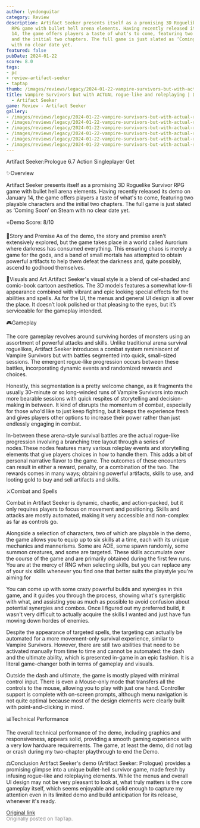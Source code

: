 ```yaml
---
author: lyndonguitar
category: Review
description: Artifact Seeker presents itself as a promising 3D Roguelike Survivor
  RPG game with bullet hell arena elements. Having recently released its demo on January
  14, the game offers players a taste of what's to come, featuring two playable characters
  and the initial two chapters. The full game is just slated as ‘Coming Soon’ on Steam
  with no clear date yet.
featured: false
pubDate: 2024-01-22
score: 8.0
tags:
- pc
- review-artifact-seeker
- taptap
thumb: /images/reviews/legacy/2024-01-22-vampire-survivors-but-with-actual-rogue-like-and-roleplaying--demo-review---artifact-seek-0.avif
title: Vampire Survivors but with ACTUAL rogue-like and roleplaying | Demo Review
  - Artifact Seeker
game: Review - Artifact Seeker
gallery:
- /images/reviews/legacy/2024-01-22-vampire-survivors-but-with-actual-rogue-like-and-roleplaying--demo-review---artifact-seek-0.avif
- /images/reviews/legacy/2024-01-22-vampire-survivors-but-with-actual-rogue-like-and-roleplaying--demo-review---artifact-seek-1.avif
- /images/reviews/legacy/2024-01-22-vampire-survivors-but-with-actual-rogue-like-and-roleplaying--demo-review---artifact-seek-2.avif
- /images/reviews/legacy/2024-01-22-vampire-survivors-but-with-actual-rogue-like-and-roleplaying--demo-review---artifact-seek-3.avif
- /images/reviews/legacy/2024-01-22-vampire-survivors-but-with-actual-rogue-like-and-roleplaying--demo-review---artifact-seek-4.avif
- /images/reviews/legacy/2024-01-22-vampire-survivors-but-with-actual-rogue-like-and-roleplaying--demo-review---artifact-seek-5.avif
---
```

Artifact Seeker:Prologue
6.7
Action
Singleplayer
Get

✨Overview

Artifact Seeker presents itself as a promising 3D Roguelike Survivor RPG game with bullet hell arena elements. Having recently released its demo on January 14, the game offers players a taste of what's to come, featuring two playable characters and the initial two chapters. The full game is just slated as ‘Coming Soon’ on Steam with no clear date yet.

⭐️Demo Score: 8/10

📖Story and Premise
As of the demo, the story and premise aren't extensively explored, but the game takes place in a world called Aurorium where darkness has consumed everything. This ensuring chaos is merely a game for the gods, and a band of small mortals has attempted to obtain powerful artifacts to help them defeat the darkness and, quite possibly, ascend to godhood themselves.

🎨Visuals and Art
Artifact Seeker's visual style is a blend of cel-shaded and comic-book cartoon aesthetics. The 3D models features a somewhat low-fi appearance combined with vibrant and epic looking special effects for the abilities and spells. As for the UI, the menus and general UI design is all over the place. It doesn’t look polished or that pleasing to the eyes, but it’s serviceable for the gameplay intended.

🎮Gameplay

The core gameplay revolves around surviving hordes of monsters using an assortment of powerful attacks and skills. Unlike traditional arena survival roguelikes, Artifact Seeker introduces a combat system reminiscent of Vampire Survivors but with battles segmented into quick, small-sized sessions. The emergent rogue-like progression occurs between these battles, incorporating dynamic events and randomized rewards and choices.

Honestly, this segmentation is a pretty welcome change, as it fragments the usually 30-minute or so long-winded runs of Vampire Survivors into much more bearable sessions with quick respites of storytelling and decision-making in between. It kind of disrupts the momentum of combat, especially for those who'd like to just keep fighting, but it keeps the experience fresh and gives players other options to increase their power rather than just endlessly engaging in combat.

In-between these arena-style survival battles are the actual rogue-like progression involving a branching tree layout through a series of nodes.These nodes features many various roleplay events and storytelling elements that give players choices in how to handle them. This adds a bit of personal narrative flavor to the game. The outcomes of these encounters can result in either a reward, penalty, or a combination of the two. The rewards comes in many ways; obtaining powerful artifacts, skills to use, and looting gold to buy and sell artifacts and skills.

⚔️Combat and Spells

Combat in Artifact Seeker is dynamic, chaotic, and action-packed, but it only requires players to focus on movement and positioning. Skills and attacks are mostly automated, making it very accessible and non-complex as far as controls go.

Alongside a selection of characters, two of which are playable in the demo, the game allows you to equip up to six skills at a time, each with its unique mechanics and mannerisms. Some are AOE, some spawn randomly, some summon creatures, and some are targeted. These skills accumulate over the course of the game and are primarily obtained during the first few runs. You are at the mercy of RNG when selecting skills, but you can replace any of your six skills whenever you find one that better suits the playstyle you're aiming for

You can come up with some crazy powerful builds and synergies in this game, and it guides you through the process, showing what's synergistic with what, and assisting you as much as possible to avoid confusion about potential synergies and combos. Once I figured out my preferred build, it wasn't very difficult to actually acquire the skills I wanted and just have fun mowing down hordes of enemies.

Despite the appearance of targeted spells, the targeting can actually be automated for a more movement-only survival experience, similar to Vampire Survivors. However, there are still two abilities that need to be activated manually from time to time and cannot be automated: the dash and the ultimate ability, which is presented in-game in an epic fashion. It is a literal game-changer both in terms of gameplay and visuals.

Outside the dash and ultimate, the game is mostly played with minimal control input. There is even a Mouse-only mode that transfers all the controls to the mouse, allowing you to play with just one hand. Controller support is complete with on-screen prompts, although menu navigation is not quite optimal because most of the design elements were clearly built with point-and-clicking in mind.

📊Technical Performance

The overall technical performance of the demo, including graphics and responsiveness, appears solid, providing a smooth gaming experience with a very low hardware requirements. The game, at least the demo, did not lag or crash during my two-chapter playthrough to end the Demo.

⚖️Conclusion
Artifact Seeker's demo (Artifact Seeker: Prologue) provides a promising glimpse into a unique bullet-hell survivor game, made fresh by infusing rogue-like and roleplaying elements. While the menus and overall UI design may not be very pleasant to look at, what truly matters is the core gameplay itself, which seems enjoyable and solid enough to capture my attention even in its limited demo and build anticipation for its release, whenever it's ready.

[Original link](https://www.taptap.io/post/6854678)<br><span style="font-size: 0.95em; color: #888;">Originally posted on TapTap.</span>
